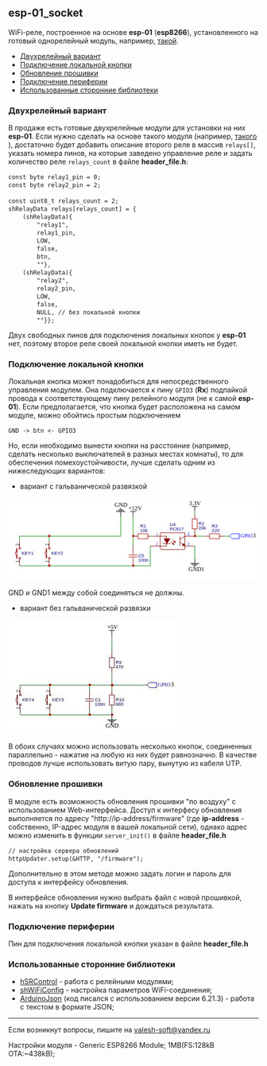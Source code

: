 ## esp-01_socket
WiFi-реле, построенное на основе **esp-01** (**esp8266**), установленного на готовый однорелейный модуль, например, [такой](https://aliexpress.ru/item/32845077134.html).

- [Двухрелейный вариант](#двухрелейный-вариант)
- [Подключение локальной кнопки](#подключение-локальной-кнопки)
- [Обновление прошивки](#обновление-прошивки)
- [Подключение периферии](#подключение-периферии)
- [Использованные сторонние библиотеки](#использованные-сторонние-библиотеки)


### Двухрелейный вариант
В продаже есть готовые двухрелейные модули для установки на них **esp-01**. Если нужно сделать на основе такого модуля (например, [такого](https://aliexpress.ru/item/1005003619242840.html) ), достаточно будет добавить описание второго реле в массив `relays[]`, указать номера пинов, на которые заведено управление реле и задать количество реле `relays_count` в файле **header_file.h**:
```
const byte relay1_pin = 0; 
const byte relay2_pin = 2;

const uint8_t relays_count = 2;
shRelayData relays[relays_count] = {
    (shRelayData){
        "relay1",
        relay1_pin,
        LOW,
        false,
        btn,
        ""},
    (shRelayData){
        "relay2",
        relay2_pin,
        LOW,
        false,
        NULL, // без локальной кнопки
        ""}};
```
Двух свободных пинов для подключения локальных кнопок у **esp-01** нет, поэтому второе реле своей локальной кнопки иметь не будет.

### Подключение локальной кнопки

Локальная кнопка может понадобиться для непосредственного управления модулем. Она подключается к пину `GPIO3` (**Rx**) подпайкой провода к соответствующему пину релейного модуля (не к самой **esp-01**). Если предполагается, что кнопка будет расположена на самом модуле, можно обойтись простым подключением
```
GND -> btn <- GPIO3
```
Но, если необходимо вынести кнопки на расстояние (например, сделать несколько выключателей в разных местах комнаты), то для обеспечения помехоустойчивости, лучше сделать одним из нижеследующих вариантов:

- вариант с гальванической развязкой

![Alt text](doc/001.jpg)

GND и GND1 между собой соединяться не должны.

- вариант без гальванической развязки

![Alt text](doc/002.jpg)

В обоих случаях можно использовать несколько кнопок, соединенных параллельно - нажатие на любую из них будет равнозначно. В качестве проводов лучше использовать витую пару, вынутую из кабеля UTP.

### Обновление прошивки

В модуле есть возможность обновления прошивки "по воздуху" с использованием Web-интерфейса. Доступ к интерфесу обновления выполняется по адресу "http://ip-address/firmware" (где **ip-address** - собственно, IP-адрес модуля в вашей локальной сети), однако адрес можно изменить в функции `server_init()` в файле **header_file.h**
```
// настройка сервера обновлений
httpUpdater.setup(&HTTP, "/firmware");
```
Дополнительно в этом методе можно задать логин и пароль для доступа к интерфейсу обновления.


В интерфейсе обновления нужно выбрать файл с новой прошивкой, нажать на кнопку **Update firmware** и дождаться результата.

### Подключение периферии

Пин для подключения локальной кнопки указан в файле **header_file.h**

### Использованные сторонние библиотеки

- [hSRControl](https://github.com/VAleSh-Soft/shSRControl) - работа с релейными модулями;
- [shWiFiConfig](https://github.com/VAleSh-Soft/shWiFiConfig) - настройка параметров WiFi-соединения;
- [ArduinoJson](https://github.com/bblanchon/ArduinoJson) (код писался с использованием версии 6.21.3) - работа с текстом в формате JSON;

<hr>

Если возникнут вопросы, пишите на valesh-soft@yandex.ru 


Настройки модуля - Generic ESP8266 Module; 1MB(FS:128kB OTA:~438kB);
